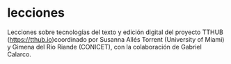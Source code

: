 # lecciones
Lecciones sobre tecnologías del texto y edición digital del proyecto TTHUB  (https://tthub.io)coordinado por Susanna Allés Torrent (University of Miami) y Gimena del Rio Riande (CONICET), con la colaboración de Gabriel Calarco.
